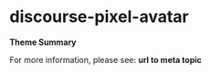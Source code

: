 # discourse-pixel-avatar

**Theme Summary**

For more information, please see: **url to meta topic**
